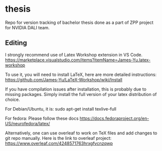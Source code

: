 # thesis

Repo for version tracking of bachelor thesis done as a part of ZPP project for NVIDIA DALI team. 

## Editing

I strongly recommend use of Latex Workshop extension in VS Code. 
https://marketplace.visualstudio.com/items?itemName=James-Yu.latex-workshop

To use it, you will need to install LaTeX, here are more detailed 
instructions: https://github.com/James-Yu/LaTeX-Workshop/wiki/Install 

If you have compilation issues after installation, this is probably due to missing packages. Simply install the full version of your latex distribution of choice. 

For Debian/Ubuntu, it is: 
sudo apt-get install texlive-full 

For fedora: 
Please follow these docs https://docs.fedoraproject.org/en-US/neurofedora/latex/


Alternatively, one can use overleaf to work on TeX files and add changes to git repo manually.
Here is the link to overleaf project:  https://www.overleaf.com/4248571763hrxgfvcnzqwp









